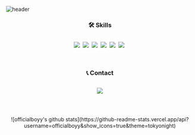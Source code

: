 ![header](https://capsule-render.vercel.app/api?type=waving&color=auto&height=300&section=header&text=Junho%20Park&fontSize=60)

<h3 align="center">🛠 Skills</h3>

## 
<p align="center">
  <img src="https://img.shields.io/badge/C-A8B9CC?style=flat-square&logo=C&logoColor=white"/></a>&nbsp 
  <img src="https://img.shields.io/badge/C++-00599C?style=flat-square&logo=C%2B%2B&logoColor=white"/></a>&nbsp
  <img src="https://img.shields.io/badge/LTspice-900028?style=flat-square&logo=LTspice&logoColor=white"/></a>&nbsp
  <img src="https://img.shields.io/badge/Pspice-2a5fac?style=flat-square&logo=Pspice&logoColor=white"/></a>&nbsp
  <img src="https://img.shields.io/badge/CodeVisionAVR-d2331b?style=flat-square&logo=CodeVisionAVR&logoColor=white"/></a>&nbsp
  <img src="https://img.shields.io/badge/VsCode-007ACC?style=flat-square&logo=visualstudiocode&logoColor=white"/></a>&nbsp

</p>

<br>
<h3 align="center"> 📞 Contact </h3>

##
<p align="center">
  <a href="mailto:pjh0063@gmail.com"><img src="https://img.shields.io/badge/Gmail-d14836?style=flat-square&logo=Gmail&logoColor=white&link=pjh0063@gmail.com"/></a>

</p>

<br>

##
<p align="center">
![officialboyy's github stats](https://github-readme-stats.vercel.app/api?username=officialboyy&show_icons=true&theme=tokyonight)

